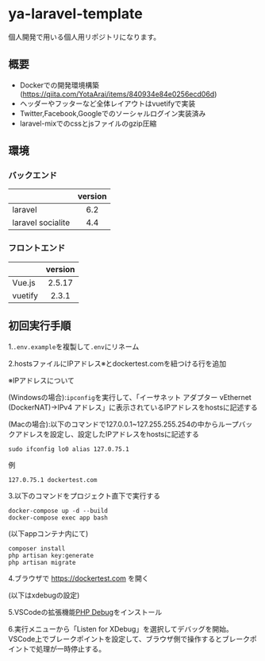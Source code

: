 # ya-laravel-template

個人開発で用いる個人用リポジトリになります。

## 概要
- Dockerでの開発環境構築(https://qiita.com/YotaArai/items/840934e84e0256ecd06d)
- ヘッダーやフッターなど全体レイアウトはvuetifyで実装
- Twitter,Facebook,Googleでのソーシャルログイン実装済み
- laravel-mixでのcssとjsファイルのgzip圧縮

## 環境
### バックエンド
||version|
|:--|:--:|
|laravel|6.2|
|laravel socialite|4.4|

### フロントエンド
||version|
|:--|:--:|
|Vue.js|2.5.17|
|vuetify|2.3.1|

## 初回実行手順
1.`.env.example`を複製して`.env`にリネーム

2.hostsファイルにIPアドレス※とdockertest.comを紐つける行を追加

※IPアドレスについて

(Windowsの場合):`ipconfig`を実行して、「イーサネット アダプター vEthernet (DockerNAT)->IPv4 アドレス」に表示されているIPアドレスをhostsに記述する

(Macの場合):以下のコマンドで127.0.0.1~127.255.255.254の中からループバックアドレスを設定し、設定したIPアドレスをhostsに記述する

    sudo ifconfig lo0 alias 127.0.75.1

例

    127.0.75.1 dockertest.com

3.以下のコマンドをプロジェクト直下で実行する

    docker-compose up -d --build
    docker-compose exec app bash

(以下appコンテナ内にて)

    composer install
    php artisan key:generate
    php artisan migrate

4.ブラウザで https://dockertest.com を開く

(以下はxdebugの設定)

5.VSCodeの拡張機能[PHP Debug](https://marketplace.visualstudio.com/items?itemName=felixfbecker.php-debug)をインストール

6.実行メニューから「Listen for XDebug」を選択してデバッグを開始。VSCode上でブレークポイントを設定して、ブラウザ側で操作するとブレークポイントで処理が一時停止する。